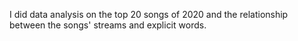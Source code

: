 I did data analysis on the top 20 songs of 2020 and the relationship between the songs' streams and explicit words.
